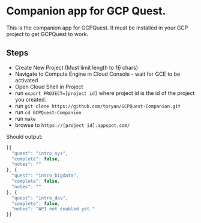 # Companion app for GCP Quest. 

This is the companion app for GCPQuest. It must be installed in your GCP project
to get GCPQuest to work. 

## Steps
* Create New Project (Must limit length to 16 chars)
* Navigate to Compute Engine in Cloud Console - wait for GCE to be activated
* Open Cloud Shell in Project
* run `export PROJECT=[project id]` where project id is the id of the project 
you created.
* run `git clone https://github.com/tpryan/GCPQuest-Companion.git`
* run `cd GCPQuest-Companion`
* run `make`
* browse to `https://[project id].appspot.com/`

Should output: 

```js
[{
  "quest": "intro_sys",
  "complete": false,
  "notes": ""
}, {
  "quest": "intro_bigdata",
  "complete": false,
  "notes": ""
}, {
  "quest": "intro_dev",
  "complete": false,
  "notes": "API not enabled yet."
}]
```
